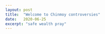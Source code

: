 ```yaml
---
layout: post
title:  "Welcome to Chinmoy controversies"
date:   2020-06-25
excerpt: "safe wealth pray"
---
```

